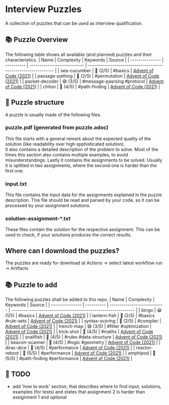 # Interview Puzzles
A collection of puzzles that can be used as interview qualification.

## 📚 Puzzle Overview
The following table shows all available (and planned) puzzles and their characteristics.
| Name            | Complexity | Keywords                    | Source                                                        |
| --------------- | ---------- | --------------------------- | ------------------------------------------------------------- |
| sea-cucumber    | 🤔 (2/5)   | #basics                     | [Advent of Code (2021)](https://adventofcode.com/2021/day/25) |
| passage-pathing | 🤔 (2/5)   | #permutation                | [Advent of Code (2021)](https://adventofcode.com/2021/day/12) |
| packet-decoder  | 😅 (3/5)   | #message-pasrsing #protocol | [Advent of Code (2021)](https://adventofcode.com/2021/day/16) |
| chiton          | 🤪 (4/5)   | #path-finding               | [Advent of Code (2021)](https://adventofcode.com/2021/day/15) |

## 🧩 Puzzle structure
A puzzle is usually made of the following files.

### puzzle.pdf (generated from puzzle.adoc)
This file starts with a general remark about the expected quality of the solution (like readability over high spphisticated solution).  
It also contains a detailed description of the problem to solve. Most of the times this section also contains multiple examples, to avoid misunderstandings.
Lastly it contains the assignments to be solved. Usually it is splitted in two assignments, where the second one is harder than the first one.

### input.txt
This file contains the input data for the assignments explained in the puzzle description. This file should be read and parsed by your code, so it can be processed by your assignment solutions.

### solution-assignment-*.txt
These files contain the solution for the respective assignment. This can be used to check, if your solutions produces the correct results.

## Where can I download the puzzles?
The puzzles are ready for download at Actions -> select latest workflow run -> Artifacts

## 📚 Puzzle to add
The following puzzles shall be added to this repo.
| Name            | Complexity | Keywords                    | Source                                                        |
| --------------- | ---------- | --------------------------- | ------------------------------------------------------------- |
| bingo           | 😀 (1/5)   | #basics                     | [Advent of Code (2021)](https://adventofcode.com/2021/day/4)  |
| lantern-fish    | 🤔 (2/5)   | #basics #rule-sets          | [Advent of Code (2021)](https://adventofcode.com/2021/day/6)  |
| syntax-scoring  | 🤔 (2/5)   | #compiler                   | [Advent of Code (2021)](https://adventofcode.com/2021/day/10) |
| trench-map      | 😅 (3/5)   | #filter #optimization       | [Advent of Code (2021)](https://adventofcode.com/2021/day/20) |
| trick-shot      | 🤪 (4/5)   | #maths                      | [Advent of Code (2021)](https://adventofcode.com/2021/day/17) |
| snailfish       | 🤪 (4/5)   | #rules #data-structure      | [Advent of Code (2021)](https://adventofcode.com/2021/day/18) |
| beacon-scanner  | 🤪 (4/5)   | #logic #geometry            | [Advent of Code (2021)](https://adventofcode.com/2021/day/19) |
| dirac-dice      | 🤪 (4/5)   | #performance                | [Advent of Code (2021)](https://adventofcode.com/2021/day/21) |
| reactor-reboot  | 🤯 (5/5)   | #performance                | [Advent of Code (2021)](https://adventofcode.com/2021/day/22) |
| amphipod        | 🤯 (5/5)   | #path-finding #performance  | [Advent of Code (2021)](https://adventofcode.com/2021/day/23) |

## 🚧 TODO
- add 'how to work' section, that describes where to find input, solutions, examples (for tests) and states that assignment 2 is harder than assignment 1 and optional
